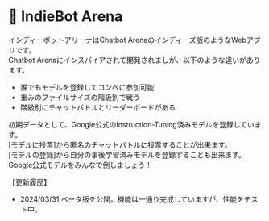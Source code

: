 # 🚀 IndieBot Arena

インディーボットアリーナはChatbot Arenaのインディーズ版のようなWebアプリです。  
Chatbot Arenaにインスパイアされて開発されましが、以下のような違いがあります。

- 誰でもモデルを登録してコンペに参加可能
- 重みのファイルサイズの階級別で戦う
- 階級別にチャットバトルとリーダーボードがある

初期データとして、Google公式のInstruction-Tuning済みモデルを登録しています。  
[モデルに投票]から匿名のチャットバトルに投票することが出来ます。  
[モデルの登録]から自分の事後学習済みモデルを登録することも出来ます。  
Google公式モデルをみんなで倒しましょう！

【更新履歴】
- 2024/03/31 ベータ版を公開。機能は一通り完成していますが、性能をテスト中。